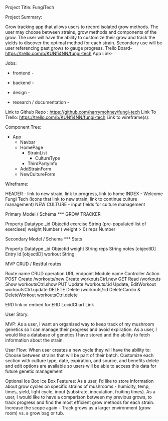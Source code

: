 Project Title: FungiTech

Project Summary:


Grow tracking app that allows users to record isolated grow methods. The user may choose between strains, grow methods and components of the grow. The user will have the ability to customize their grow and track the yields to discover the optimal method for each strain. Secondary use will be user referencing past grows to gauge progress.
Trello Board- https://trello.com/b/KUNfi4NN/fungi-tech
App Link- 

Jobs: 
- frontend - 

- backend - 

- design - 

- research / documentation - 

Link to Github Repo : https://github.com/harrymohney/fungi-tech
Link To Trello: https://trello.com/b/KUNfi4NN/fungi-tech
Link to wireframe(s):


Component Tree: 
- App
  - Navbar
  - HomePage
    - StrainList
      - CultureType
    - ThirdPartyInfo
  - AddStrainForm
  - NewCultureForm





Wireframe:

HEADER - link to new strain, link to progress, link to home
INDEX - Welcome Fungi Tech (icons that link to new strain, link to continue culture management)
NEW CULTURE - input fields for culture management

Primary Model / Schema  ***  GROW TRACKER

Property
Datatype
_id
Objectid
exercise
String (pre-populated list of exercises)
weight
Number ( weight > 0)
reps
Number


Secondary Model / Schema  ***  Stats

Property
Datatype
_id
Objectid
weight
String
reps
String
notes
[objectID]
Entry Id
[objectID]
workout
String


MVP CRUD / Restful routes

Route name
CRUD operation
URL endpoint
Module name
Controller Action
POST
Create
/workouts/new
Create
workoutsCtrl.new
GET
Read
/workouts
Show
workoutsCtrl.show
PUT
Update
/workouts/:id
Update, EditWorkout
workoutsCtrl.update
DELETE
Delete
/workouts/:id
DeleteCardio & DeleteWorkout
workoutsCtrl.delete



ERD link or embed for ERD 
LucidChart Link


User Story:

MVP:
As a user, I want an organized way to keep track of my mushroom genetics so I can manage their progress and avoid expiration.
As a user, I would like a database of genetics I have stored and the ability to fetch information about the strain.


User Flow:
When user creates a new cycle they will have the ability to:
Choose between strains that will be part of their batch.
Customize each section with culture type, date, expiration, and source, and benefits 
delete and edit options are available so users will be able to access this data for future genetic management



Optional Ice Box 
Ice Box Features:
As a user, I’d like to store information about grow cycles on specific strains of mushrooms - humidity, temp, times, yield, light cycle, input (substrate, inoculation, fruiting times).
As a user, I would like to have a comparison between my previous grows, to track progress and find the most efficient grow methods for each strain. 
Increase the scope again - Track grows as a larger environment (grow room) vs. a grow bag or tub.
